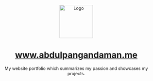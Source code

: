 <div align="center">
  <img alt="Logo" src="https://abdulpangandaman.me/images/AP.png" width="110" />
</div>
<h1 align="center"><a href='https://abdulpangandaman.me' target='_blank' rel='noreferrer'>www.abdulpangandaman.me</a></h1>
<p align="center">
    My website portfolio which summarizes my passion and showcases my projects.
</p>
